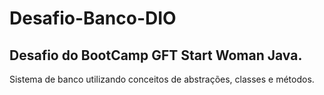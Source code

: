 # Desafio-Banco-DIO
## Desafio do BootCamp GFT Start Woman Java.
Sistema de banco utilizando conceitos de abstrações, classes e métodos.
